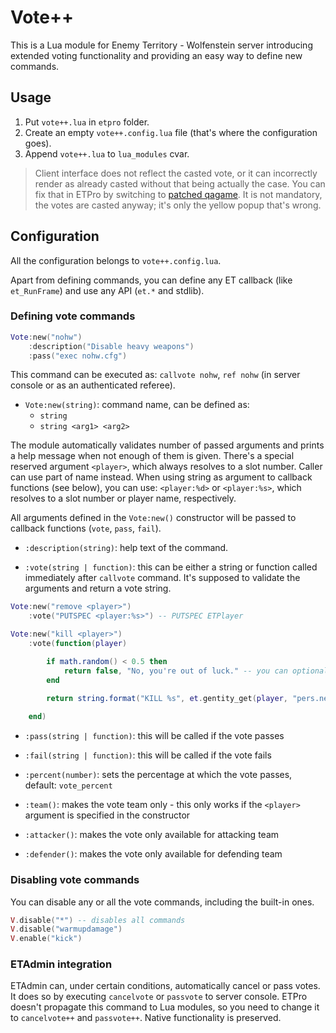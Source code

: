 # Vote++

This is a Lua module for Enemy Territory - Wolfenstein server introducing extended voting functionality and providing an easy way to define new commands.

## Usage

1. Put `vote++.lua` in `etpro` folder.
2. Create an empty `vote++.config.lua` file (that's where the configuration goes).
3. Append `vote++.lua` to `lua_modules` cvar.

> Client interface does not reflect the casted vote, or it can incorrectly render as already casted without that being actually the case. You can fix that in ETPro by switching to [patched qagame](https://klva.cz/s/qagame-gentity-hack.md). It is not mandatory, the votes are casted anyway; it's only the yellow popup that's wrong.

## Configuration

All the configuration belongs to `vote++.config.lua`.

Apart from defining commands, you can define any ET callback (like `et_RunFrame`) and use any API (`et.*` and stdlib).

### Defining vote commands

~~~lua
Vote:new("nohw")
    :description("Disable heavy weapons")
    :pass("exec nohw.cfg")
~~~

This command can be executed as: `callvote nohw`, `ref nohw` (in server console or as an authenticated referee).

- `Vote:new(string)`: command name, can be defined as:
    - `string`
    - `string <arg1> <arg2>`

The module automatically validates number of passed arguments and prints a help message when not enough of them is given.  There's a special reserved argument `<player>`, which always resolves to a slot number. Caller can use part of name instead. When using string as argument to callback functions (see below), you can use: `<player:%d>` or `<player:%s>`, which resolves to a slot number or player name, respectively.

All arguments defined in the `Vote:new()` constructor will be passed to callback functions (`vote`, `pass`, `fail`).

- `:description(string)`: help text of the command.

- `:vote(string | function)`: this can be either a string or function called immediately after `callvote` command. It's supposed to validate the arguments and return a vote string.

~~~lua
Vote:new("remove <player>")
    :vote("PUTSPEC <player:%s>") -- PUTSPEC ETPlayer
~~~

~~~lua
Vote:new("kill <player>")
    :vote(function(player)

        if math.random() < 0.5 then
            return false, "No, you're out of luck." -- you can optionally return error message
        end

        return string.format("KILL %s", et.gentity_get(player, "pers.netname"))
    
    end)
~~~

- `:pass(string | function)`: this will be called if the vote passes
  
- `:fail(string | function)`: this will be called if the vote fails

- `:percent(number)`: sets the percentage at which the vote passes, default: `vote_percent`

- `:team()`: makes the vote team only - this only works if the `<player>` argument is specified in the constructor

- `:attacker()`: makes the vote only available for attacking team

- `:defender()`: makes the vote only available for defending team

### Disabling vote commands

You can disable any or all the vote commands, including the built-in ones.

~~~lua
V.disable("*") -- disables all commands
V.disable("warmupdamage")
V.enable("kick")
~~~

### ETAdmin integration

ETAdmin can, under certain conditions, automatically cancel or pass votes. It does so by executing `cancelvote` or `passvote` to server console. ETPro doesn't propagate this command to Lua modules, so you need to change it to `cancelvote++` and `passvote++`. Native functionality is preserved.